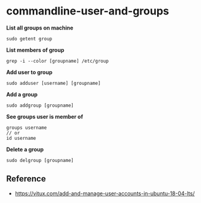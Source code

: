 # commandline-user-and-groups


**List all groups on machine**

```console
sudo getent group
```

**List members of group**

```console
grep -i --color [groupname] /etc/group
```

**Add user to group**

```console
sudo adduser [username] [groupname]
```

**Add a group**

```console
sudo addgroup [groupname]
```

**See groups user is member of**

```console
groups username
// or
id username
```

**Delete a group**

```console
sudo delgroup [groupname]
```


## Reference
- https://vitux.com/add-and-manage-user-accounts-in-ubuntu-18-04-lts/
